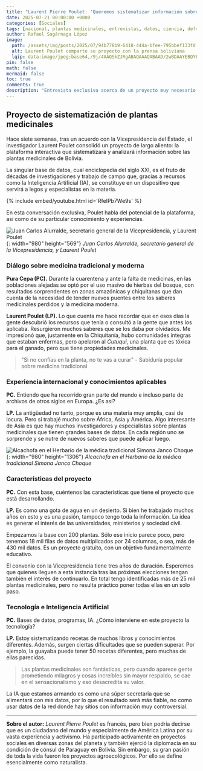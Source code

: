 ```yaml
---
title: "Laurent Pierre Poulet: 'Queremos sistematizar información sobre mil plantas medicinales'"
date: 2025-07-21 00:00:00 +0000
categories: [Sociales]
tags: [nacional, plantas medicinales, entrevistas, datos, ciencia, deforestación, salud, pura cepa, sociales]
author: Rafael Sagárnaga López
image:
  path: /assets/img/posts/2025/07/94b778b9-6418-444a-bfee-795bbef133fd.jpg
  alt: Laurent Poulet comparte su proyecto con la prensa boliviana
  lqip: data:image/jpeg;base64,/9j/4AAQSkZJRgABAQAAAQABAAD/2wBDAAYEBQYFBAYGBQYHBwYIChAKCgkJChQODwwQFxQYGBcUFhYaHSUfGhsjHBYWICwgIyYnKSopGR8tMC0oMCUoKSj/2wBDAQcHBwoIChMKChMoGhYaKCgoKCgoKCgoKCgoKCgoKCgoKCgoKCgoKCgoKCgoKCgoKCgoKCgoKCgoKCgoKCgoKCj/wAARCAANABADASIAAhEBAxEB/8QAFQABAQAAAAAAAAAAAAAAAAAAAAv/xAAUEAEAAAAAAAAAAAAAAAAAAAAA/8QAFQEBAQAAAAAAAAAAAAAAAAAAAAX/xAAUEQEAAAAAAAAAAAAAAAAAAAAA/9oADAMBAAIRAxEAPwCdABmX/9k=
pin: false
math: false
mermaid: false
toc: true
comments: true
description: "Entrevista exclusiva acerca de un proyecto muy necesario: una plataforma interactiva que sistematizará información sobre plantas medicinales de Bolivia."
---
```


## Proyecto de sistematización de plantas medicinales

Hace siete semanas, tras un acuerdo con la Vicepresidencia del Estado, el investigador Laurent Poulet consolidó un proyecto de largo aliento: la plataforma interactiva que sistematizará y analizará información sobre las plantas medicinales de Bolivia.

La singular base de datos, cual enciclopedia del siglo XXI, es el fruto de décadas de investigaciones y trabajo de campo que, gracias a recursos como la Inteligencia Artificial (IA), se constituye en un dispositivo que servirá a legos y especialistas en la materia.

{% include embed/youtube.html id='RfeIPb7We9s' %}

En esta conversación exclusiva, Poulet habla del potencial de la plataforma, así como de su particular conocimiento y experiencias.

![Juan Carlos Alurralde, secretario general de la Vicepresidencia, y Laurent Poulet](https://elpais.bo/media/pura_cepa/juan_carlos_alurralde_secretario_general_de_la_vicepresidencia_y_laurent_poulet.jpg?1753070582362){: width="980" height="569"}
*Juan Carlos Alurralde, secretario general de la Vicepresidencia, y Laurent Poulet*

### Diálogo sobre medicina tradicional y moderna

**Pura Cepa (PC).** Durante la cuarentena y ante la falta de medicinas, en las poblaciones alejadas se optó por el uso masivo de hierbas del bosque, con resultados sorprendentes en zonas amazónicas y chiquitanas que dan cuenta de la necesidad de tender nuevos puentes entre los saberes medicinales perdidos y la medicina moderna.

**Laurent Poulet (LP).** Lo que cuenta me hace recordar que en esos días la gente descubrió los recursos que tenía o consultó a la gente que antes los aplicaba. Resurgieron muchos saberes que se los daba por olvidados. Me impresionó que, justamente en la Chiquitanía, hubo comunidades íntegras que estaban enfermas, pero apelaron al *Cutuqui*, una planta que es tóxica para el ganado, pero que tiene propiedades medicinales.

> "Si no confías en la planta, no te vas a curar" - Sabiduría popular sobre medicina tradicional

### Experiencia internacional y conocimientos aplicables

**PC.** Entiendo que ha recorrido gran parte del mundo e incluso parte de archivos de otros siglos en Europa. ¿Es así?

**LP.** La antigüedad no tanto, porque es una materia muy amplia, casi de locura. Pero sí trabajé mucho sobre África, Asia y América. Algo interesante de Asia es que hay muchos investigadores y especialistas sobre plantas medicinales que tienen grandes bases de datos. En cada región uno se sorprende y se nutre de nuevos saberes que puede aplicar luego.

![Alcachofa en el Herbario de la médica tradicional Simona Janco Choque](https://elpais.bo/media/pura_cepa/alcachofa_en_el_herbario_de_la_medica_tradicional_simona_janco_choque_av-_domingo_paz.jpg?1753071198905){: width="980" height="1306"}
*Alcachofa en el Herbario de la médica tradicional Simona Janco Choque*

### Características del proyecto

**PC.** Con esta base, cuéntenos las características que tiene el proyecto que está desarrollando.

**LP.** Es como una gota de agua en un desierto. Si bien he trabajado muchos años en esto y es una pasión, tampoco tengo toda la información. La idea es generar el interés de las universidades, ministerios y sociedad civil.

Empezamos la base con 200 plantas. Sólo ese inicio parece poco, pero tenemos 18 mil filas de datos multiplicados por 24 columnas, o sea, más de 430 mil datos. Es un proyecto gratuito, con un objetivo fundamentalmente educativo.

El convenio con la Vicepresidencia tiene tres años de duración. Esperemos que quienes lleguen a esta instancia tras las próximas elecciones tengan también el interés de continuarlo. En total tengo identificadas más de 25 mil plantas medicinales, pero no resulta práctico poner todas ellas en un solo paso.

### Tecnología e Inteligencia Artificial

**PC.** Bases de datos, programas, IA. ¿Cómo interviene en este proyecto la tecnología?

**LP.** Estoy sistematizando recetas de muchos libros y conocimientos diferentes. Además, surgen ciertas dificultades que se pueden superar. Por ejemplo, la guayaba puede tener 50 recetas diferentes, pero muchas de ellas parecidas.

> Las plantas medicinales son fantásticas, pero cuando aparece gente prometiendo milagros y cosas increíbles sin mayor respaldo, se cae en el sensacionalismo y eso desacredita su valor.

La IA que estamos armando es como una súper secretaria que se alimentará con mis datos, por lo que el resultado será más fiable, no como usar datos de la red donde hay sitios con información muy controversial.

---

**Sobre el autor:** *Laurent Pierre Poulet* es francés, pero bien podría decirse que es un ciudadano del mundo y especialmente de América Latina por su vasta experiencia y activismo. Ha participado activamente en proyectos sociales en diversas zonas del planeta y también ejerció la diplomacia en su condición de cónsul de Paraguay en Bolivia. Sin embargo, su gran pasión de toda la vida fueron los proyectos agroecológicos. Por ello se define esencialmente como naturalista.
